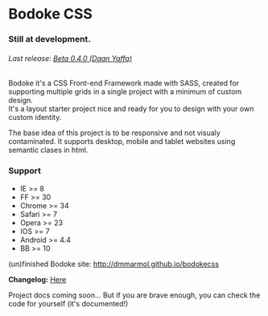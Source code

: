 Bodoke CSS
==========

### Still at development.
###### Last release: [Beta 0.4.0 (Daan Yaffa)](https://github.com/dmmarmol/bodokecss/releases/tag/0.4.0)


Bodoke it's a CSS Front-end Framework made with SASS, created for supporting multiple grids in a single project with a minimum of custom design.  
It's a layout starter project nice and ready for you to design with your own custom identity.

The base idea of this project is to be responsive and not visualy contaminated.
It supports desktop, mobile and tablet websites using semantic clases in html.

### Support
* IE >= 8
* FF >= 30
* Chrome >= 34
* Safari >= 7
* Opera >= 23
* IOS >= 7
* Android >= 4.4
* BB >= 10

(un)finished Bodoke site: http://dmmarmol.github.io/bodokecss

**Changelog:** [Here](https://github.com/dmmarmol/bodokecss/blob/master/CHANGELOG.MD)

Project docs coming soon... But if you are brave enough, you can check the code for yourself (it's documented!)